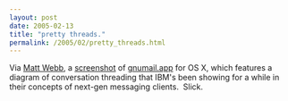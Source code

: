 ```yaml
---
layout: post
date: 2005-02-13
title: "pretty threads."
permalink: /2005/02/pretty_threads.html
---
```


Via [Matt Webb](http://interconnected.org/home/), a [screenshot](http://www.collaboration-world.com/gnumail.data/screenshots/v1.2.0pre1/gnumail-osx.png) of [gnumail.app](http://www.collaboration-world.com/cgi-bin/project/index.cgi?pid=2/) for OS X, which features a diagram of conversation threading that IBM's been showing for a while in their concepts of next-gen messaging clients.  Slick.